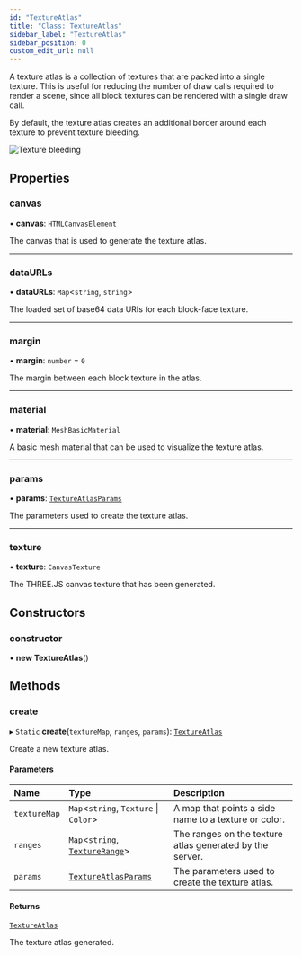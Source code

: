 ```yaml
---
id: "TextureAtlas"
title: "Class: TextureAtlas"
sidebar_label: "TextureAtlas"
sidebar_position: 0
custom_edit_url: null
---
```


A texture atlas is a collection of textures that are packed into a single texture.
This is useful for reducing the number of draw calls required to render a scene, since
all block textures can be rendered with a single draw call.

By default, the texture atlas creates an additional border around each texture to prevent
texture bleeding.

![Texture bleeding](/img/texture-bleeding.png)

## Properties

### canvas

• **canvas**: `HTMLCanvasElement`

The canvas that is used to generate the texture atlas.

___

### dataURLs

• **dataURLs**: `Map`<`string`, `string`\>

The loaded set of base64 data URIs for each block-face texture.

___

### margin

• **margin**: `number` = `0`

The margin between each block texture in the atlas.

___

### material

• **material**: `MeshBasicMaterial`

A basic mesh material that can be used to visualize the texture atlas.

___

### params

• **params**: [`TextureAtlasParams`](../modules.md#textureatlasparams-410)

The parameters used to create the texture atlas.

___

### texture

• **texture**: `CanvasTexture`

The THREE.JS canvas texture that has been generated.

## Constructors

### constructor

• **new TextureAtlas**()

## Methods

### create

▸ `Static` **create**(`textureMap`, `ranges`, `params`): [`TextureAtlas`](TextureAtlas.md)

Create a new texture atlas.

#### Parameters

| Name | Type | Description |
| :------ | :------ | :------ |
| `textureMap` | `Map`<`string`, `Texture` \| `Color`\> | A map that points a side name to a texture or color. |
| `ranges` | `Map`<`string`, [`TextureRange`](../modules.md#texturerange-410)\> | The ranges on the texture atlas generated by the server. |
| `params` | [`TextureAtlasParams`](../modules.md#textureatlasparams-410) | The parameters used to create the texture atlas. |

#### Returns

[`TextureAtlas`](TextureAtlas.md)

The texture atlas generated.
